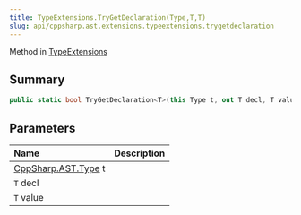 ```yaml
---
title: TypeExtensions.TryGetDeclaration(Type,T,T)
slug: api/cppsharp.ast.extensions.typeextensions.trygetdeclaration
---
```

Method in [TypeExtensions](/api/cppsharp/ast/extensions/typeextensions)

## Summary



```csharp
public static bool TryGetDeclaration<T>(this Type t, out T decl, T value = null) where T : Declaration
```

## Parameters

|Name|Description|
|:---|:---|
|[CppSharp.AST.Type](/api/cppsharp/ast/type) t||
|`T` decl||
|`T` value||

